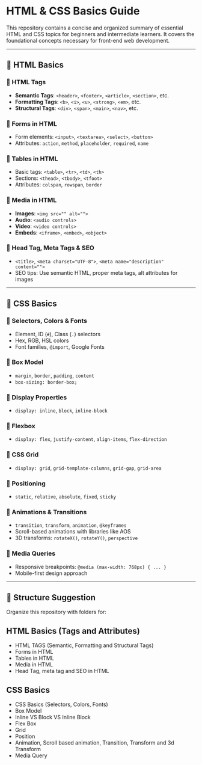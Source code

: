 
# HTML & CSS Basics Guide

This repository contains a concise and organized summary of essential HTML and CSS topics for beginners and intermediate learners. It covers the foundational concepts necessary for front-end web development.

---

## 📘 HTML Basics

### 🔹 HTML Tags
- **Semantic Tags**: `<header>`, `<footer>`, `<article>`, `<section>`, etc.
- **Formatting Tags**: `<b>`, `<i>`, `<u>`, `<strong>`, `<em>`, etc.
- **Structural Tags**: `<div>`, `<span>`, `<main>`, `<nav>`, etc.

### 🔹 Forms in HTML
- Form elements: `<input>`, `<textarea>`, `<select>`, `<button>`
- Attributes: `action`, `method`, `placeholder`, `required`, `name`

### 🔹 Tables in HTML
- Basic tags: `<table>`, `<tr>`, `<td>`, `<th>`
- Sections: `<thead>`, `<tbody>`, `<tfoot>`
- Attributes: `colspan`, `rowspan`, `border`

### 🔹 Media in HTML
- **Images**: `<img src="" alt="">`
- **Audio**: `<audio controls>`
- **Video**: `<video controls>`
- **Embeds**: `<iframe>`, `<embed>`, `<object>`

### 🔹 Head Tag, Meta Tags & SEO
- `<title>`, `<meta charset="UTF-8">`, `<meta name="description" content="">`
- SEO tips: Use semantic HTML, proper meta tags, alt attributes for images

---

## 🎨 CSS Basics

### 🔹 Selectors, Colors & Fonts
- Element, ID (`#`), Class (`.`) selectors
- Hex, RGB, HSL colors
- Font families, `@import`, Google Fonts

### 🔹 Box Model
- `margin`, `border`, `padding`, `content`
- `box-sizing: border-box;`

### 🔹 Display Properties
- `display: inline`, `block`, `inline-block`

### 🔹 Flexbox
- `display: flex`, `justify-content`, `align-items`, `flex-direction`

### 🔹 CSS Grid
- `display: grid`, `grid-template-columns`, `grid-gap`, `grid-area`

### 🔹 Positioning
- `static`, `relative`, `absolute`, `fixed`, `sticky`

### 🔹 Animations & Transitions
- `transition`, `transform`, `animation`, `@keyframes`
- Scroll-based animations with libraries like AOS
- 3D transforms: `rotateX()`, `rotateY()`, `perspective`

### 🔹 Media Queries
- Responsive breakpoints: `@media (max-width: 768px) { ... }`
- Mobile-first design approach

---

## 📂 Structure Suggestion
Organize this repository with folders for:


## HTML Basics (Tags and Attributes)

- HTML TAGS (Semantic, Formatting and Structural Tags)
- Forms in HTML
- Tables in HTML
- Media in HTML
- Head Tag, meta tag and SEO in HTML



## CSS Basics
- CSS Basics (Selectors, Colors, Fonts)
- Box Model
- Inline VS Block VS Inline Block
- Flex Box
- Grid
- Position
- Animation, Scroll based animation, Transition, Transform and 3d Transform
- Media Query